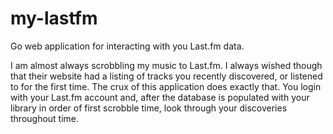 my-lastfm
=========

Go web application for interacting with you Last.fm data.

I am almost always scrobbling my music to Last.fm. I always wished though that their website had a listing of tracks you recently discovered, or listened to for the first time. The crux of this application does exactly that. You login with your Last.fm account and, after the database is populated with your library in order of first scrobble time, look through your discoveries throughout time.
